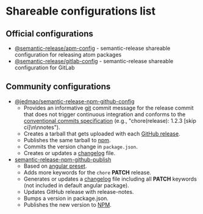 # Shareable configurations list

## Official configurations
- [@semantic-release/apm-config](https://github.com/semantic-release/apm-config) - semantic-release shareable configuration for releasing atom packages
- [@semantic-release/gitlab-config](https://github.com/semantic-release/gitlab-config) - semantic-release shareable configuration for GitLab

## Community configurations
- [@jedmao/semantic-release-npm-github-config](https://github.com/jedmao/semantic-release-npm-github-config)
  - Provides an informative [git](https://github.com/semantic-release/git) commit message for the release commit that does not trigger continuous integration and conforms to the [conventional commits specification](https://www.conventionalcommits.org/) (e.g., "chore(release): 1.2.3 [skip ci]\n\nnotes").
  - Creates a tarball that gets uploaded with each [GitHub release](https://github.com/semantic-release/github).
  - Publishes the same tarball to [npm](https://github.com/semantic-release/npm).
  - Commits the version change in `package.json`.
  - Creates or updates a [changelog](https://github.com/semantic-release/changelog) file.
- [semantic-release-npm-github-publish](https://github.com/oleg-koval/semantic-release-npm-github-publish)
  - Based on [angular preset](https://github.com/conventional-changelog/conventional-changelog/tree/master/packages/conventional-changelog-angular).
  - Adds more keywords for the `chore` **PATCH** release.
  - Generates or updates a [changelog](https://github.com/semantic-release/changelog) file including all **PATCH** keywords (not included in default angular package).
  - Updates GitHub release with release-notes.
  - Bumps a version in package.json.
  - Publishes the new version to [NPM](https://npmjs.org).
